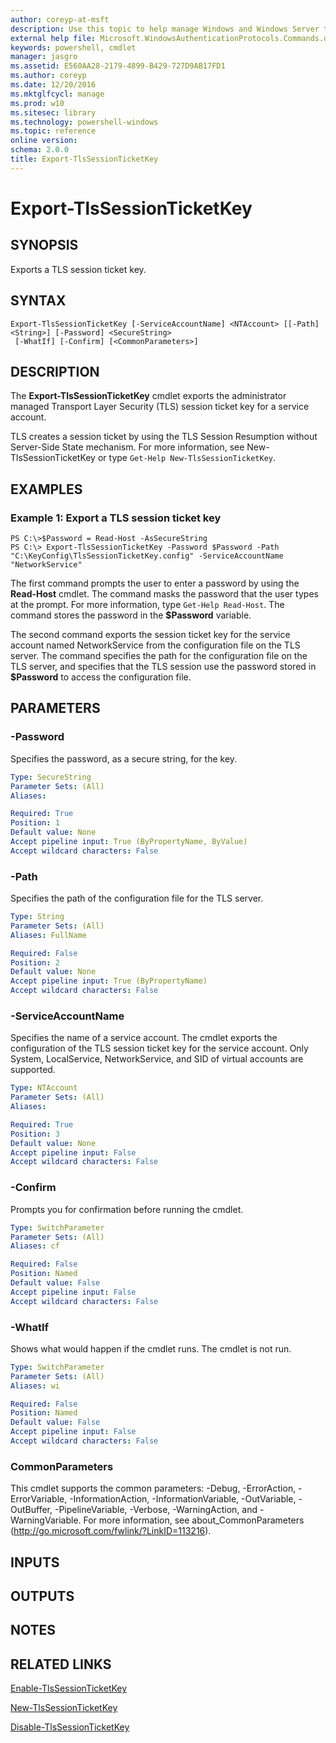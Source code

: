 ```yaml
---
author: coreyp-at-msft
description: Use this topic to help manage Windows and Windows Server technologies with Windows PowerShell.
external help file: Microsoft.WindowsAuthenticationProtocols.Commands.dll-Help.xml
keywords: powershell, cmdlet
manager: jasgro
ms.assetid: E560AA28-2179-4899-B429-727D9AB17FD1
ms.author: coreyp
ms.date: 12/20/2016
ms.mktglfcycl: manage
ms.prod: w10
ms.sitesec: library
ms.technology: powershell-windows
ms.topic: reference
online version: 
schema: 2.0.0
title: Export-TlsSessionTicketKey
---
```


# Export-TlsSessionTicketKey

## SYNOPSIS
Exports a TLS session ticket key.

## SYNTAX

```
Export-TlsSessionTicketKey [-ServiceAccountName] <NTAccount> [[-Path] <String>] [-Password] <SecureString>
 [-WhatIf] [-Confirm] [<CommonParameters>]
```

## DESCRIPTION
The **Export-TlsSessionTicketKey** cmdlet exports the administrator managed Transport Layer Security (TLS) session ticket key for a service account.

TLS creates a session ticket by using the TLS Session Resumption without Server-Side State mechanism.
For more information, see New-TlsSessionTicketKey or type `Get-Help New-TlsSessionTicketKey`.

## EXAMPLES

### Example 1: Export a TLS session ticket key
```
PS C:\>$Password = Read-Host -AsSecureString
PS C:\> Export-TlsSessionTicketKey -Password $Password -Path "C:\KeyConfig\TlsSessionTicketKey.config" -ServiceAccountName "NetworkService"
```

The first command prompts the user to enter a password by using the **Read-Host** cmdlet.
The command masks the password that the user types at the prompt.
For more information, type `Get-Help Read-Host`.
The command stores the password in the **$Password** variable.

The second command exports the session ticket key for the service account named NetworkService from the configuration file on the TLS server.
The command specifies the path for the configuration file on the TLS server, and specifies that the TLS session use the password stored in **$Password** to access the configuration file.

## PARAMETERS

### -Password
Specifies the password, as a secure string, for the key.

```yaml
Type: SecureString
Parameter Sets: (All)
Aliases: 

Required: True
Position: 1
Default value: None
Accept pipeline input: True (ByPropertyName, ByValue)
Accept wildcard characters: False
```

### -Path
Specifies the path of the configuration file for the TLS server.

```yaml
Type: String
Parameter Sets: (All)
Aliases: FullName

Required: False
Position: 2
Default value: None
Accept pipeline input: True (ByPropertyName)
Accept wildcard characters: False
```

### -ServiceAccountName
Specifies the name of a service account.
The cmdlet exports the configuration of the TLS session ticket key for the service account.
Only System, LocalService, NetworkService, and SID of virtual accounts are supported.

```yaml
Type: NTAccount
Parameter Sets: (All)
Aliases: 

Required: True
Position: 3
Default value: None
Accept pipeline input: False
Accept wildcard characters: False
```

### -Confirm
Prompts you for confirmation before running the cmdlet.

```yaml
Type: SwitchParameter
Parameter Sets: (All)
Aliases: cf

Required: False
Position: Named
Default value: False
Accept pipeline input: False
Accept wildcard characters: False
```

### -WhatIf
Shows what would happen if the cmdlet runs.
The cmdlet is not run.

```yaml
Type: SwitchParameter
Parameter Sets: (All)
Aliases: wi

Required: False
Position: Named
Default value: False
Accept pipeline input: False
Accept wildcard characters: False
```

### CommonParameters
This cmdlet supports the common parameters: -Debug, -ErrorAction, -ErrorVariable, -InformationAction, -InformationVariable, -OutVariable, -OutBuffer, -PipelineVariable, -Verbose, -WarningAction, and -WarningVariable. For more information, see about_CommonParameters (http://go.microsoft.com/fwlink/?LinkID=113216).

## INPUTS

## OUTPUTS

## NOTES

## RELATED LINKS

[Enable-TlsSessionTicketKey](./Enable-TlsSessionTicketKey.md)

[New-TlsSessionTicketKey](./New-TlsSessionTicketKey.md)

[Disable-TlsSessionTicketKey](./Disable-TlsSessionTicketKey.md)

